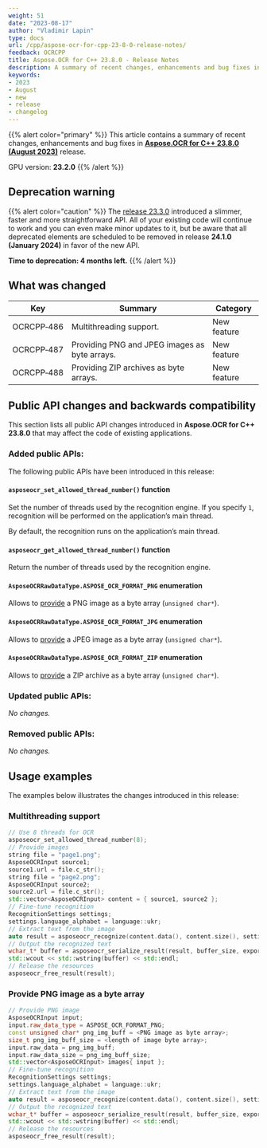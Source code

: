 ```yaml
---
weight: 51
date: "2023-08-17"
author: "Vladimir Lapin"
type: docs
url: /cpp/aspose-ocr-for-cpp-23-8-0-release-notes/
feedback: OCRCPP
title: Aspose.OCR for C++ 23.8.0 - Release Notes
description: A summary of recent changes, enhancements and bug fixes in Aspose.OCR for C++ 23.8.0 (August 2023) release.
keywords:
- 2023
- August
- new
- release
- changelog
---
```


{{% alert color="primary" %}}
This article contains a summary of recent changes, enhancements and bug fixes in [**Aspose.OCR for C++ 23.8.0 (August 2023)**](https://www.nuget.org/packages/Aspose.Ocr.Cpp/23.8.0) release.

GPU version: **23.2.0**
{{% /alert %}}

## Deprecation warning

{{% alert color="caution" %}}
The [release 23.3.0](/ocr/cpp/aspose-ocr-for-cpp-23-3-0-release-notes/) introduced a slimmer, faster and more straightforward API. All of your existing code will continue to work and you can even make minor updates to it, but be aware that all deprecated elements are scheduled to be removed in release **24.1.0 (January 2024)** in favor of the new API.

**Time to deprecation: 4 months left.**
{{% /alert %}}

## What was changed

Key | Summary | Category
--- | ------- | --------
OCRCPP&#8209;486 | Multithreading support. | New feature
OCRCPP&#8209;487 | Providing PNG and JPEG images as byte arrays. | New feature
OCRCPP&#8209;488 | Providing ZIP archives as byte arrays. | New feature

## Public API changes and backwards compatibility

This section lists all public API changes introduced in **Aspose.OCR for C++ 23.8.0** that may affect the code of existing applications.

### Added public APIs:

The following public APIs have been introduced in this release:

#### `asposeocr_set_allowed_thread_number()` function

Set the number of threads used by the recognition engine. If you specify `1`, recognition will be performed on the application’s main thread.

By default, the recognition runs on the application’s main thread.

#### `asposeocr_get_allowed_thread_number()` function

Return the number of threads used by the recognition engine.

#### `AsposeOCRRawDataType.ASPOSE_OCR_FORMAT_PNG` enumeration

Allows to [provide](/ocr/cpp/content-for-ocr/image-by-bytes/) a PNG image as a byte array (`unsigned char*`).

#### `AsposeOCRRawDataType.ASPOSE_OCR_FORMAT_JPG` enumeration

Allows to [provide](/ocr/cpp/content-for-ocr/image-by-bytes/) a JPEG image as a byte array (`unsigned char*`).

#### `AsposeOCRRawDataType.ASPOSE_OCR_FORMAT_ZIP` enumeration

Allows to [provide](/ocr/cpp/content-for-ocr/image-by-bytes/) a ZIP archive as a byte array (`unsigned char*`).

### Updated public APIs:

_No changes._

### Removed public APIs:

_No changes._

## Usage examples

The examples below illustrates the changes introduced in this release:

### Multithreading support

```cpp
// Use 8 threads for OCR
asposeocr_set_allowed_thread_number(8);
// Provide images
string file = "page1.png";
AsposeOCRInput source1;
source1.url = file.c_str();
string file = "page2.png";
AsposeOCRInput source2;
source2.url = file.c_str();
std::vector<AsposeOCRInput> content = { source1, source2 };
// Fine-tune recognition
RecognitionSettings settings;
settings.language_alphabet = language::ukr;
// Extract text from the image
auto result = asposeocr_recognize(content.data(), content.size(), settings);
// Output the recognized text
wchar_t* buffer = asposeocr_serialize_result(result, buffer_size, export_format::text);
std::wcout << std::wstring(buffer) << std::endl;
// Release the resources
asposeocr_free_result(result);
```

### Provide PNG image as a byte array

```cpp
// Provide PNG image
AsposeOCRInput input;
input.raw_data_type = ASPOSE_OCR_FORMAT_PNG;
const unsigned char* png_img_buff = <PNG image as byte array>;
size_t png_img_buff_size = <length of image byte array>;
input.raw_data = png_img_buff;
input.raw_data_size = png_img_buff_size;
std::vector<AsposeOCRInput> images{ input };
// Fine-tune recognition
RecognitionSettings settings;
settings.language_alphabet = language::ukr;
// Extract text from the image
auto result = asposeocr_recognize(content.data(), content.size(), settings);
// Output the recognized text
wchar_t* buffer = asposeocr_serialize_result(result, buffer_size, export_format::text);
std::wcout << std::wstring(buffer) << std::endl;
// Release the resources
asposeocr_free_result(result);
```
